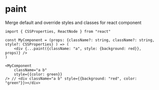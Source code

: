 # paint

Merge default and override styles and classes for react component

```tsx
import { CSSProperties, ReactNode } from "react"

const MyComponent = (props: {className?: string, className?: string, style?: CSSProperties} ) => (
    <div {...paint({className: "a", style: {background: red}},  props)} />
)

<MyComponent
    className="a b"
    style={{color: green}}
/> // <div className="a b" style={{background: "red", color: "green"}}></div>
```
